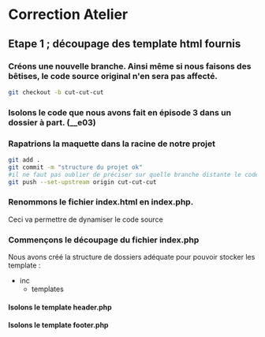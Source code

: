 # Correction Atelier

## Etape 1 ; découpage des template html fournis


### Créons une nouvelle branche. Ainsi même si nous faisons des bêtises, le code source original n'en sera pas affecté.

```sh
git checkout -b cut-cut-cut
```

### Isolons le code que nous avons fait en épisode 3 dans un dossier à part. (__e03)


### Rapatrions la maquette dans la racine de notre projet
```sh
git add .
git commit -m "structure du projet ok"
#il ne faut pas oublier de préciser sur quelle branche distante le code sera poussé (a faire seulement la première fois que l'on pousse une nouvelle branche)
git push --set-upstream origin cut-cut-cut
```

### Renommons le fichier index.html en index.php.
Ceci va permettre de dynamiser le code source

### Commençons le découpage du fichier index.php

Nous avons créé la structure de dossiers adéquate pour pouvoir stocker les template :
- inc
    - templates

#### Isolons le template header.php
#### Isolons le template footer.php


